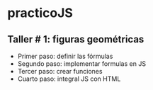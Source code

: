 # practicoJS


## Taller # 1: figuras geométricas


- Primer paso: definir las fórmulas 
- Segundo paso: implementar formulas en JS
- Tercer paso: crear funciones
- Cuarto paso: integral JS con HTML

